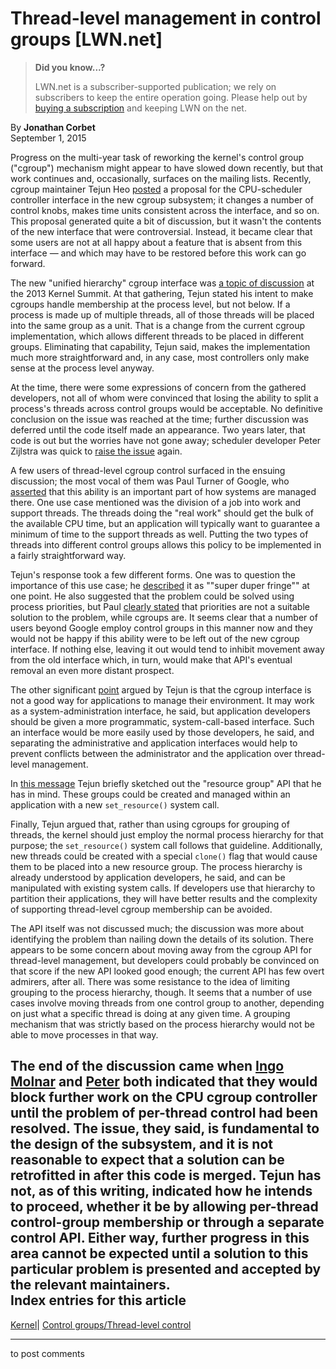 # Thread-level management in control groups [LWN.net]

> **Did you know...?**
> 
> LWN.net is a subscriber-supported publication; we rely on subscribers to keep the entire operation going. Please help out by [buying a subscription](/Promo/nst-nag4/subscribe) and keeping LWN on the net. 

By **Jonathan Corbet**  
September 1, 2015 

Progress on the multi-year task of reworking the kernel's control group ("cgroup") mechanism might appear to have slowed down recently, but that work continues and, occasionally, surfaces on the mailing lists. Recently, cgroup maintainer Tejun Heo [posted](/Articles/653457/) a proposal for the CPU-scheduler controller interface in the new cgroup subsystem; it changes a number of control knobs, makes time units consistent across the interface, and so on. This proposal generated quite a bit of discussion, but it wasn't the contents of the new interface that were controversial. Instead, it became clear that some users are not at all happy about a feature that is absent from this interface — and which may have to be restored before this work can go forward. 

The new "unified hierarchy" cgroup interface was [a topic of discussion](/Articles/571977/) at the 2013 Kernel Summit. At that gathering, Tejun stated his intent to make cgroups handle membership at the process level, but not below. If a process is made up of multiple threads, all of those threads will be placed into the same group as a unit. That is a change from the current cgroup implementation, which allows different threads to be placed in different groups. Eliminating that capability, Tejun said, makes the implementation much more straightforward and, in any case, most controllers only make sense at the process level anyway. 

At the time, there were some expressions of concern from the gathered developers, not all of whom were convinced that losing the ability to split a process's threads across control groups would be acceptable. No definitive conclusion on the issue was reached at the time; further discussion was deferred until the code itself made an appearance. Two years later, that code is out but the worries have not gone away; scheduler developer Peter Zijlstra was quick to [raise the issue](/Articles/656116/) again. 

A few users of thread-level cgroup control surfaced in the ensuing discussion; the most vocal of them was Paul Turner of Google, who [asserted](/Articles/656117/) that this ability is an important part of how systems are managed there. One use case mentioned was the division of a job into work and support threads. The threads doing the "real work" should get the bulk of the available CPU time, but an application will typically want to guarantee a minimum of time to the support threads as well. Putting the two types of threads into different control groups allows this policy to be implemented in a fairly straightforward way. 

Tejun's response took a few different forms. One was to question the importance of this use case; he [described](/Articles/656118/) it as ""super duper fringe"" at one point. He also suggested that the problem could be solved using process priorities, but Paul [clearly stated](/Articles/656120/) that priorities are not a suitable solution to the problem, while cgroups are. It seems clear that a number of users beyond Google employ control groups in this manner now and they would not be happy if this ability were to be left out of the new cgroup interface. If nothing else, leaving it out would tend to inhibit movement away from the old interface which, in turn, would make that API's eventual removal an even more distant prospect. 

The other significant [point](/Articles/656119/) argued by Tejun is that the cgroup interface is not a good way for applications to manage their environment. It may work as a system-administration interface, he said, but application developers should be given a more programmatic, system-call-based interface. Such an interface would be more easily used by those developers, he said, and separating the administrative and application interfaces would help to prevent conflicts between the administrator and the application over thread-level management. 

In [this message](/Articles/656121/) Tejun briefly sketched out the "resource group" API that he has in mind. These groups could be created and managed within an application with a new `set_resource()` system call. 

Finally, Tejun argued that, rather than using cgroups for grouping of threads, the kernel should just employ the normal process hierarchy for that purpose; the `set_resource()` system call follows that guideline. Additionally, new threads could be created with a special `clone()` flag that would cause them to be placed into a new resource group. The process hierarchy is already understood by application developers, he said, and can be manipulated with existing system calls. If developers use that hierarchy to partition their applications, they will have better results and the complexity of supporting thread-level cgroup membership can be avoided. 

The API itself was not discussed much; the discussion was more about identifying the problem than nailing down the details of its solution. There appears to be some concern about moving away from the cgroup API for thread-level management, but developers could probably be convinced on that score if the new API looked good enough; the current API has few overt admirers, after all. There was some resistance to the idea of limiting grouping to the process hierarchy, though. It seems that a number of use cases involve moving threads from one control group to another, depending on just what a specific thread is doing at any given time. A grouping mechanism that was strictly based on the process hierarchy would not be able to move processes in that way. 

The end of the discussion came when [Ingo Molnar](/Articles/656122/) and [Peter](/Articles/656123/) both indicated that they would block further work on the CPU cgroup controller until the problem of per-thread control had been resolved. The issue, they said, is fundamental to the design of the subsystem, and it is not reasonable to expect that a solution can be retrofitted in after this code is merged. Tejun has not, as of this writing, indicated how he intends to proceed, whether it be by allowing per-thread control-group membership or through a separate control API. Either way, further progress in this area cannot be expected until a solution to this particular problem is presented and accepted by the relevant maintainers.  
Index entries for this article  
---  
[Kernel](/Kernel/Index)| [Control groups/Thread-level control](/Kernel/Index#Control_groups-Thread-level_control)  
  


* * *

to post comments 
